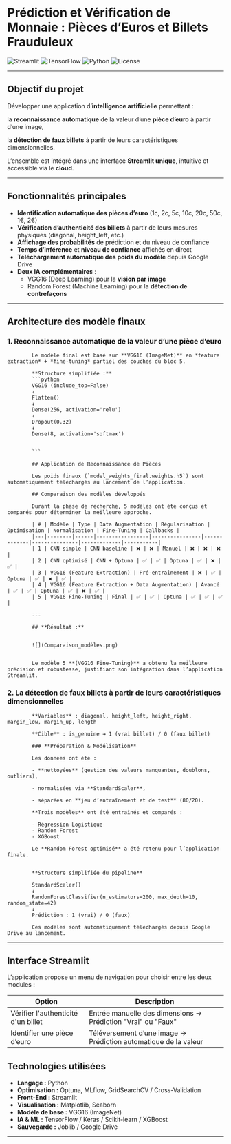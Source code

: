 # Prédiction et Vérification de Monnaie : Pièces d’Euros et Billets Frauduleux

![Streamlit](https://img.shields.io/badge/Streamlit-App-FF4B4B?logo=streamlit)
![TensorFlow](https://img.shields.io/badge/TensorFlow-2.x-FF6F00?logo=tensorflow)
![Python](https://img.shields.io/badge/Python-3.10+-3776AB?logo=python)
![License](https://img.shields.io/badge/License-MIT-green)

---

##  **Objectif du projet**

Développer une application d’**intelligence artificielle** permettant :

la **reconnaissance automatique** de la valeur d’une **pièce d’euro** à partir d’une image,

la **détection de faux billets** à partir de leurs caractéristiques dimensionnelles.

L’ensemble est intégré dans une interface **Streamlit unique**, intuitive et accessible via le **cloud**.

---

##  **Fonctionnalités principales**

-  **Identification automatique des pièces d’euro** (1c, 2c, 5c, 10c, 20c, 50c, 1€, 2€)
-  **Vérification d’authenticité des billets** à partir de leurs mesures physiques (diagonal, height_left, etc.)
-  **Affichage des probabilités** de prédiction et du niveau de confiance
-  **Temps d’inférence** et **niveau de confiance** affichés en direct
-  **Téléchargement automatique des poids du modèle** depuis Google Drive
-  **Deux IA complémentaires** :
    - VGG16 (Deep Learning) pour la **vision par image**
    - Random Forest (Machine Learning) pour la **détection de contrefaçons**
---

##  **Architecture des modèle finaux**
### **1. Reconnaissance automatique de la valeur d’une pièce d’euro**

            Le modèle final est basé sur **VGG16 (ImageNet)** en *feature extraction* + *fine-tuning* partiel des couches du bloc 5.
            
            **Structure simplifiée :**
            ```python
            VGG16 (include_top=False)
            ↓
            Flatten()
            ↓
            Dense(256, activation='relu')
            ↓
            Dropout(0.32)
            ↓
            Dense(8, activation='softmax')
            
            
            ```
            
            ## Application de Reconnaissance de Pièces
            
            Les poids finaux (`model_weights_final.weights.h5`) sont automatiquement téléchargés au lancement de l’application.
            
            ## Comparaison des modèles développés
            
            Durant la phase de recherche, 5 modèles ont été conçus et comparés pour déterminer la meilleure approche.
            
            | # | Modèle | Type | Data Augmentation | Régularisation | Optimisation | Normalisation | Fine-Tuning | Callbacks |
            |---|--------|------|-----------------|----------------|-------------|---------------|-------------|-----------|
            | 1 | CNN simple | CNN baseline | ❌ | ❌ | Manuel | ❌ | ❌ | ❌ |
            | 2 | CNN optimisé | CNN + Optuna | ✅ | ✅ | Optuna | ✅ | ❌ | ✅ |
            | 3 | VGG16 (Feature Extraction) | Pré-entraînement | ❌ | ✅ | Optuna | ✅ | ❌ | ✅ |
            | 4 | VGG16 (Feature Extraction + Data Augmentation) | Avancé | ✅ | ✅ | Optuna | ✅ | ❌ | ✅ |
            | 5 | VGG16 Fine-Tuning | Final | ✅ | ✅ | Optuna | ✅ | ✅ | ✅ |
            
            ---
            
            ## **Résultat :**  
            
            
            ![](Comparaison_modèles.png)
            
            
            Le modèle 5 **(VGG16 Fine-Tuning)** a obtenu la meilleure précision et robustesse, justifiant son intégration dans l’application Streamlit.
            

### **2. La détection de faux billets à partir de leurs caractéristiques dimensionnelles**

            **Variables** : diagonal, height_left, height_right, margin_low, margin_up, length
            
            **Cible** : is_genuine → 1 (vrai billet) / 0 (faux billet)
            
            ### **Préparation & Modélisation**
            
            Les données ont été :
            
            - **nettoyées** (gestion des valeurs manquantes, doublons, outliers),
            
            - normalisées via **StandardScaler**,
            
            - séparées en **jeu d’entraînement et de test** (80/20).
            
            **Trois modèles** ont été entraînés et comparés :
            
            - Régression Logistique	
            - Random Forest	
            - XGBoost	
            
            Le **Random Forest optimisé** a été retenu pour l’application finale.
            
            
            **Structure simplifiée du pipeline**
            
            StandardScaler()
            ↓
            RandomForestClassifier(n_estimators=200, max_depth=10, random_state=42)
            ↓
            Prédiction : 1 (vrai) / 0 (faux)
            
            Ces modèles sont automatiquement téléchargés depuis Google Drive au lancement.
            
---
## Interface Streamlit

L’application propose un menu de navigation pour choisir entre les deux modules :

|                Option               |                        Description                             |
|-------------------------------------|----------------------------------------------------------------|
| Vérifier l'authenticité d'un billet |	Entrée manuelle des dimensions → Prédiction "Vrai" ou "Faux"   |
|Identifier une pièce d’euro	      |Téléversement d’une image → Prédiction automatique de la valeur |

## Technologies utilisées

- **Langage :** Python  
- **Optimisation :** Optuna, MLflow, GridSearchCV / Cross-Validation
- **Front-End :** Streamlit  
- **Visualisation :** Matplotlib, Seaborn  
- **Modèle de base :** VGG16 (ImageNet)
- **IA & ML :**	TensorFlow / Keras / Scikit-learn / XGBoost
- **Sauvegarde :**	Joblib / Google Drive

---

